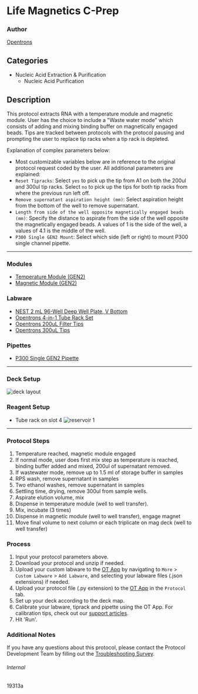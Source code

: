 # Life Magnetics C-Prep

### Author
[Opentrons](https://opentrons.com/)

## Categories
* Nucleic Acid Extraction & Purification
	* Nucleic Acid Purification

## Description
This protocol extracts RNA with a temperature module and magnetic module. User has the choice to include a "Waste water mode" which consists of adding and mixing binding buffer on magnetically engaged beads. Tips are tracked between protocols with the protocol pausing and prompting the user to replace tip racks when a tip rack is depleted.

Explanation of complex parameters below:
* Most customizable variables below are in reference to the original protocol request coded by the user. All additional parameters are explained:
* `Reset Tipracks`: Select `yes` to pick up the tip from A1 on both the 200ul and 300ul tip racks. Select `no` to pick up the tips for both tip racks from where the previous run left off.
* `Remove supernatant aspiration height (mm)`: Select aspiration height from the bottom of the well to remove supernatant.
* `Length from side of the well opposite magnetically engaged beads (mm)`: Specify the distance to aspirate from the side of the well opposite the magnetically engaged beads. A values of 1 is the side of the well, a values of 4.1 is the middle of the well.
* `P300 Single GEN2 Mount`: Select which side (left or right) to mount P300 single channel pipette.


---

### Modules
* [Temperature Module (GEN2)](https://shop.opentrons.com/collections/hardware-modules/products/tempdeck)
* [Magnetic Module (GEN2)](https://shop.opentrons.com/collections/hardware-modules/products/magdeck)

### Labware
* [NEST 2 mL 96-Well Deep Well Plate, V Bottom](https://shop.opentrons.com/collections/lab-plates/products/nest-0-2-ml-96-well-deep-well-plate-v-bottom)
* [Opentrons 4-in-1 Tube Rack Set](https://shop.opentrons.com/collections/racks-and-adapters/products/tube-rack-set-1)
* [Opentrons 200uL Filter Tips](https://shop.opentrons.com/collections/opentrons-tips/products/opentrons-300ul-tips)
* [Opentrons 300uL Tips](https://shop.opentrons.com/collections/opentrons-tips/products/opentrons-200ul-filter-tips)


### Pipettes
* [P300 Single GEN2 Pipette](https://shop.opentrons.com/collections/ot-2-robot/products/single-channel-electronic-pipette)


---

### Deck Setup
![deck layout](https://opentrons-protocol-library-website.s3.amazonaws.com/custom-README-images/19313a/Screen+Shot+2021-07-22+at+3.55.36+PM.png)

### Reagent Setup
* Tube rack on slot 4
![reservoir 1](https://opentrons-protocol-library-website.s3.amazonaws.com/custom-README-images/19313a/Screen+Shot+2021-07-22+at+3.56.17+PM.png)

---

### Protocol Steps
1. Temperature reached, magnetic module engaged
2. If normal mode, user does first mix step as temperature is reached, binding buffer added and mixed, 200ul of supernatant removed.
3. If wastewater mode, remove up to 1.5 ml of storage buffer in samples
4. RPS wash, remove supernatant in samples
5. Two ethanol washes, remove supernatant in samples
6. Settling time, drying, remove 300ul from sample wells.
7. Aspirate elution volume, mix
8. Dispense in temperature module (well to well transfer).
9. Mix, incubate (3 times)
10. Dispense in magnetic module (well to well transfer), engage magnet
11. Move final volume to next column or each triplicate on mag deck (well to well transfer)

### Process
1. Input your protocol parameters above.
2. Download your protocol and unzip if needed.
3. Upload your custom labware to the [OT App](https://opentrons.com/ot-app) by navigating to `More` > `Custom Labware` > `Add Labware`, and selecting your labware files (.json extensions) if needed.
4. Upload your protocol file (.py extension) to the [OT App](https://opentrons.com/ot-app) in the `Protocol` tab.
5. Set up your deck according to the deck map.
6. Calibrate your labware, tiprack and pipette using the OT App. For calibration tips, check out our [support articles](https://support.opentrons.com/en/collections/1559720-guide-for-getting-started-with-the-ot-2).
7. Hit 'Run'.

### Additional Notes
If you have any questions about this protocol, please contact the Protocol Development Team by filling out the [Troubleshooting Survey](https://protocol-troubleshooting.paperform.co/).

###### Internal
19313a

